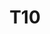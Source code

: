---
basin: 'No'
cudn: true
floor: First
grade: 3
images: []
living_room: 'No'
location: North Court
name: T10
network: Wireless Only
title: T10
---